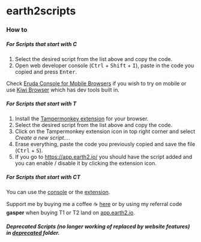 # earth2scripts

### How to

##### For Scripts that start with C
1. Select the desired script from the list above and copy the code.
2. Open web developer console (<kbd>Ctrl</kbd> + <kbd>Shift</kbd> + <kbd>I</kbd>), paste in the code you copied and press <kbd>Enter</kbd>.

Check [Eruda Console for Mobile Browsers](https://github.com/liriliri/eruda) if you wish to try on mobile or use [Kiwi Browser](https://kiwibrowser.com/) which has dev tools built in.

##### For Scripts that start with T
1. Install the [Tampermonkey extension](https://www.tampermonkey.net/) for your browser.
2. Select the desired script from the list above and copy the code.
3. Click on the Tampermonkey extension icon in top right corner and select *Create a new script...*.
4. Erase everything, paste the code you previously copied and save the file (<kbd>Ctrl</kbd> + <kbd>S</kbd>).
5. If you go to https://app.earth2.io/ you should have the script added and you can enable / disable it by clicking the extension icon. 

##### For Scripts that start with CT
You can use the [console](https://github.com/gasperz5/earth2scripts#for-scripts-that-start-with-c) or the [extension](https://github.com/gasperz5/earth2scripts#for-scripts-that-start-with-t).

Support me by buying me a coffee ☕ [here](https://www.buymeacoffee.com/gasper) or by using my referral code **gasper** when buying T1 or T2 land on [app.earth2.io](https://app.earth2.io/).

##### Deprecated Scripts (no longer working of replaced by website features) in [deprecated](https://github.com/gasperz5/earth2scripts/tree/master/deprecated) folder.
